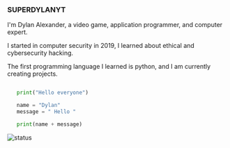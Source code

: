 ### SUPERDYLANYT

I'm Dylan Alexander, a video game, application programmer, and computer expert.

I started in computer security in 2019, I learned about ethical and cybersecurity hacking. 

The first programming language I learned is python, and I am currently creating projects.

```python

   print("Hello everyone")

   name = "Dylan"
   message = " Hello "

   print(name + message)

```

![status](https://github-readme-stats.vercel.app/api?username=dylan14567)
